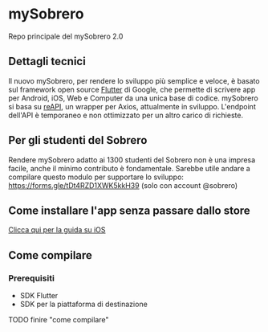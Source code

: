 # mySobrero
Repo principale del mySobrero 2.0

## Dettagli tecnici
Il nuovo mySobrero, per rendere lo sviluppo più semplice e veloce, è
basato sul framework open source [Flutter](https://flutter.dev) di
Google, che permette di scrivere app per Android, iOS, Web e Computer da
una unica base di codice. mySobrero si basa su
[reAPI](https://github.com/federunco/reAPI), un wrapper per Axios,
attualmente in sviluppo. L'endpoint dell'API è temporaneo e non
ottimizzato per un altro carico di richieste.


## Per gli studenti del Sobrero
Rendere mySobrero adatto ai 1300 studenti del Sobrero non è una impresa facile, anche il minimo contributo è fondamentale. Sarebbe utile andare a compilare questo modulo per supportare lo sviluppo: https://forms.gle/tDt4RZD1XWK5kkH39 (solo con account @sobrero)

## Come installare l'app senza passare dallo store
[Clicca qui per la guida su iOS](./guide/sideload-ios.md)

## Come compilare
### Prerequisiti
- SDK Flutter
- SDK per la piattaforma di destinazione

TODO finire "come compilare"

